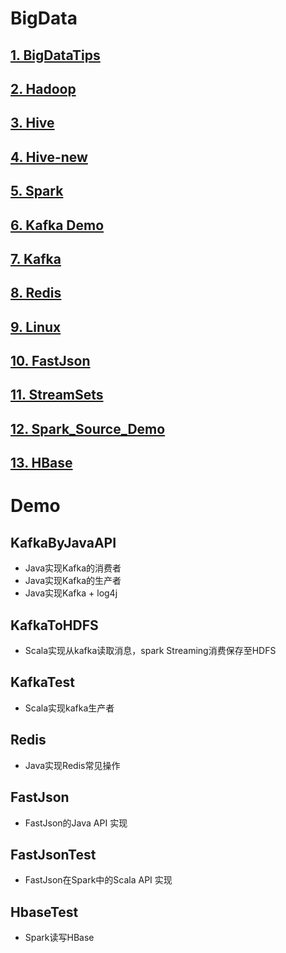 # BigData

## [1. BigDataTips](https://github.com/tygxy/BigData/blob/master/BigDataTips.md)
## [2. Hadoop](https://github.com/tygxy/BigData/blob/master/Hadoop.md)
## [3. Hive](https://github.com/tygxy/BigData/blob/master/HIVE.md)
## [4. Hive-new](https://github.com/tygxy/BigData/blob/master/hive-new.md)
## [5. Spark](https://github.com/tygxy/BigData/blob/master/Spark.md)
## [6. Kafka Demo](https://github.com/tygxy/BigData/blob/master/Kafka_Demo.md)
## [7. Kafka](https://github.com/tygxy/BigData/blob/master/kafka.md)
## [8. Redis](https://github.com/tygxy/BigData/blob/master/Redis.md)
## [9. Linux](https://github.com/tygxy/BigData/blob/master/Linux.md)
## [10. FastJson](https://github.com/tygxy/BigData/blob/master/FastJson.md)
## [11. StreamSets](https://github.com/tygxy/BigData/blob/master/streamsets.md)
## [12. Spark_Source_Demo](https://github.com/tygxy/BigData/blob/master/Spark_Source_Demo.md)
## [13. HBase](https://github.com/tygxy/BigData/blob/master/HBase.md)


# Demo

## KafkaByJavaAPI

- Java实现Kafka的消费者
- Java实现Kafka的生产者
- Java实现Kafka + log4j

## KafkaToHDFS

- Scala实现从kafka读取消息，spark Streaming消费保存至HDFS

## KafkaTest

- Scala实现kafka生产者

## Redis

- Java实现Redis常见操作

## FastJson

- FastJson的Java API 实现

## FastJsonTest

- FastJson在Spark中的Scala API 实现

## HbaseTest

- Spark读写HBase
